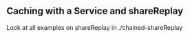 ## Caching with a Service and shareReplay

Look at all examples on shareReplay in ./chained-shareReplay
